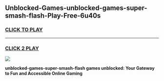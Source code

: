 
## Unblocked-Games-unblocked-games-super-smash-flash-Play-Free-6u40s
<h3>
<a href="https://premium76.site?title=unblocked-games-super-smash-flash&ref=19M">CLICK TO PLAY</a></h3>
<hr>

<h3>
<a href="https://premium76.site?title=unblocked-games-super-smash-flash&ref=19M">CLICK 2 PLAY</a>
  
</h3>

<a href="https://premium76.site?title=unblocked-games-super-smash-flash&ref=19M"><img src="https://clearcache.store/games.png"></a>


**unblocked-games-super-smash-flash games unblocked: Your Gateway to Fun and Accessible Online Gaming**
